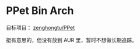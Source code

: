 # PPet Bin Arch

目标项目： [zenghongtu/PPet](https://github.com/zenghongtu/PPet)

挺有意思的，但没有放到 AUR 里，暂时不想做长期追踪。

